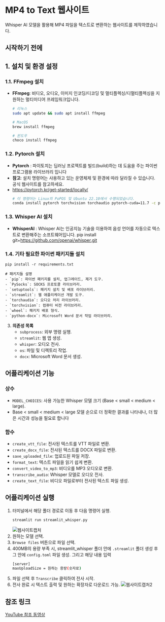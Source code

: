 # **MP4 to Text 웹사이트**

Whisper AI 모델을 활용해 MP4 파일을 텍스트로 변환하는 웹사이트를 제작하였습니다.

## **시작하기 전에**

## **1. 설치 및 환경 설정**

### **1.1. FFmpeg 설치**
- **FFmpeg**: 비디오, 오디오, 이미지 인코딩/디코딩 및 멀티플렉싱/디멀티플렉싱을 지원하는 멀티미디어 프레임워크입니다.
    ```bash
    # 리눅스
    sudo apt update && sudo apt install ffmpeg
    
    # MacOS
    brew install ffmpeg
    
    # 윈도우
    choco install ffmpeg
    ```

### **1.2. Pytorch 설치**
- **Pytorch** : 파이토치는 딥러닝 프로젝트를 빌드(build)하는 데 도움을 주는 파이썬 프로그램용 라이브러리 입니다
- **참고**: 설치 명령어는 사용하고 있는 운영체제 및 환경에 따라 달라질 수 있습니다. 공식 웹사이트를 참고하세요.
- https://pytorch.kr/get-started/locally/
    ```bash
    # 이 명령어는 Linux의 PoPOS 및 Ubuntu 22.10에서 수행되었습니다.
    conda install pytorch torchvision torchaudio pytorch-cuda=11.7 -c pytorch -c nvidi 
    ```

### **1.3. Whisper AI 설치**
- **WhisperAI** : Whisper AI는 인공지능 기술을 이용하여 음성 언어를 자동으로 텍스트로 변환해주는 소프트웨어입니다.
    pip install git+https://github.com/openai/whisper.git 
    

### **1.4. 기타 필요한 파이썬 패키지들 설치**

    pip install -r requirements.txt
    
    # 패키지들 설명
    - `pip`: 파이썬 패키지를 설치, 업그레이드, 제거 도구.
    - `PySocks`: SOCKS 프로토콜 라이브러리.
    - `setuptools`: 패키지 설치 및 배포 라이브러리.
    - `streamlit`: 웹 애플리케이션 개발 도구.
    - `torchaudio`: 오디오 처리 라이브러리.
    - `torchvision`: 컴퓨터 비전 라이브러리.
    - `wheel`: 패키지 배포 형식.
    - `python-docx`: Microsoft Word 문서 작업 라이브러리.

3. **의존성 목록**
    - `subprocess`: 외부 명령 실행.
    - `streamlit`: 웹 앱 생성.
    - `whisper`: 오디오 전사.
    - `os`: 파일 및 디렉토리 작업.
    - `docx`: Microsoft Word 문서 생성.

## **어플리케이션 기능**

### **상수**

- `MODEL_CHOICES`: 사용 가능한 Whisper 모델 크기 (Base < small < medium < large).
- Base < small < medium < large 모델 순으로 더 정확한 결과를 나타내나, 더 많은 시간과 성능을 필요로 합니다

### **함수**

- `create_vtt_file`: 전사된 텍스트를 VTT 파일로 변환.
- `create_docx_file`: 전사된 텍스트를 DOCX 파일로 변환.
- `save_uploaded_file`: 업로드된 파일 저장.
- `format_text`: 텍스트 파일을 읽기 쉽게 변환.
- `convert_video_to_mp3`: 비디오를 MP3 오디오로 변환.
- `transcribe_audio`: Whisper 모델로 오디오 전사.
- `create_text_file`: 비디오 파일로부터 전사된 텍스트 파일 생성.

## **어플리케이션 실행**

1. 터미널에서 해당 폴더 경로로 이동 후 다음 명령어 실행.
    ```bash
    streamlit run streamlit_whisper.py
    ```
    ![웹사이트캡처](https://github.com/ShinYeachan/mp4_to_text_internship/assets/147697028/6274d740-3db2-4b70-9a14-dded45ff6b8a)
2. 원하는 모델 선택.
3. `Browse files` 버튼으로 파일 선택.
4. 400MB의 용량 부족 시, streamlit_whisper 폴더 안에 `.streamlit` 폴더 생성 후 그 안에 `config.toml` 파일 생성. 그리고 해당 내용 입력
    ```bash
    [server]
    maxUploadSize = 원하는 용량(숫자로)
    ```
5. 파일 선택 후 `Transcribe` 클릭하여 전사 시작.
6. 전사 완료 시 텍스트 출력 및 원하는 확장자로 다운로드 가능.
![웹사이트캡처2](https://github.com/ShinYeachan/mp4_to_text_internship/assets/147697028/d95cdfa5-c4b3-4449-b503-7b7b7fa4567a)


## **참조 링크**
[YouTube 참조 동영상](https://www.youtube.com/watch?v=cNLXzXyuzUs&t=1023s)
